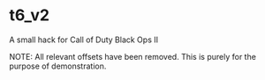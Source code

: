 # t6_v2
A small hack for Call of Duty Black Ops II

NOTE: All relevant offsets have been removed. This is purely for the purpose of demonstration.
